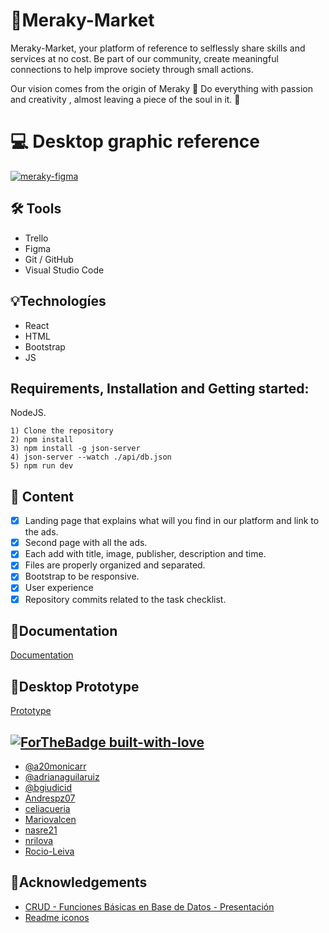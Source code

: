 # :handshake:Meraky-Market

Meraky-Market, your platform of reference to selflessly share skills and services at no cost.
Be part of our community, create meaningful connections to help improve society through small actions.

Our vision comes from the origin of Meraky
:raised_hands: Do everything with passion and creativity , almost leaving a piece of the soul in it. :raised_hands:
  

# :computer: Desktop graphic reference

<a href='https://postimages.org/' target='_blank'><img src='https://i.postimg.cc/50T6hT0v/meraky-figma.png' border='0' alt='meraky-figma'/></a> 

## :hammer_and_wrench: Tools 

- Trello
- Figma
- Git / GitHub   
- Visual Studio Code   

## :bulb:Technologíes

- React
- HTML
- Bootstrap  
- JS  

## Requirements, Installation and Getting started:

NodeJS.
      
    1) Clone the repository
    2) npm install
    3) npm install -g json-server
    4) json-server --watch ./api/db.json
    5) npm run dev
    

  
## :orange_book: Content

* [x] Landing page that explains what will you find in our platform and link to the ads.
* [x] Second page with all the ads.
* [x] Each add with title, image, publisher, description and time.
* [x] Files are properly organized and separated.
* [x] Bootstrap to be responsive.
* [x] User experience
* [x] Repository commits related to the task checklist.
  
## :ledger:Documentation

[Documentation](https://docs.google.com/document/d/1pqrbSkNCdZ1vREY-2JeJ-WpkmgbuVoUTF6dj_FQrNsk/edit)

## :blue_book:Desktop Prototype

[Prototype](https://www.figma.com/proto/TxMv8KeTc5SIqp8wbkBSbB/Meraky-Hackat%C3%B3n?node-id=14%3A2&scaling=min-zoom&page-id=0%3A1&starting-point-node-id=14%3A2)

## [![ForTheBadge built-with-love](http://ForTheBadge.com/images/badges/built-with-love.svg)](https://GitHub.com/Naereen/)   

- [@a20monicarr](https://github.com/a20monicarr)
- [@adrianaguilaruiz](https://github.com/adrianaguilaruiz)
- [@bgiudicid](https://github.com/bgiudicid)  
- [Andrespz07](https://github.com/Andrespz07)
- [celiacueria](https://github.com/celiacueria)
- [Mariovalcen](https://github.com/Mariovalcen)
- [nasre21](https://github.com/nasre21)
- [nrilova](https://github.com/nrilova)
- [Rocio-Leiva](https://github.com/Rocio-Leiva)

## :blue_book:Acknowledgements

- [CRUD - Funciones Básicas en Base de Datos - Presentación](https://youtu.be/aJOdjubj5jo) 
- [Readme iconos](https://github.com/ikatyang/emoji-cheat-sheet/blob/master/README.md)
 

  
